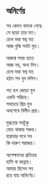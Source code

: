 ## অনির্ণেয় 

সব কেমন থমকে গেছে<br>
সে ছাড়া তার মত।<br>
চোখ ভরা স্বপ্ন যত<br>
আজ বুঝি সবটা মৃত।

আজন্ম সময় হাতে<br>
আজ নয়, অন্য দিন।<br>
চোখ ভরা স্বপ্ন যত<br>
হঠাৎ সব খুব মলিন।

গত হল জোড়া যুগ<br>
একটা পরিচয়।<br>
সবচেয়ে প্রিয় মুখ<br>
অবশেষে বিলীন প্রায়।

মুগ্ধতার সবটুকু<br>
বেচে থাকার সঞ্চয়।<br>
হারাবার পথে সব<br>
কি দারুণ পরাজয়।

অপেক্ষাদের প্রতিত্তর<br>
হাসি বা কান্নায়।<br>
আমার হিসেব সব<br>
রয়ে যায় অনির্ণেয়।